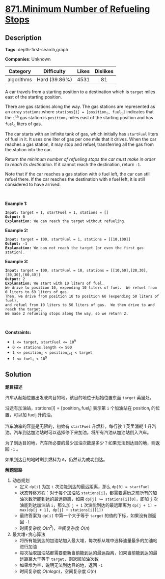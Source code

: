 # [871.Minimum Number of Refueling Stops](https://leetcode.com/problems/minimum-number-of-refueling-stops/description/)

## Description

**Tags**: depth-first-search,graph

**Companies**: Unknown

|  Category  |  Difficulty   | Likes | Dislikes |
| :--------: | :-----------: | :---: | :------: |
| algorithms | Hard (39.86%) | 4531  |    81    |

<p>A car travels from a starting position to a destination which is <code>target</code> miles east of the starting position.</p>
<p>There are gas stations along the way. The gas stations are represented as an array <code>stations</code> where <code>stations[i] = [position<sub>i</sub>, fuel<sub>i</sub>]</code> indicates that the <code>i<sup>th</sup></code> gas station is <code>position<sub>i</sub></code> miles east of the starting position and has <code>fuel<sub>i</sub></code> liters of gas.</p>
<p>The car starts with an infinite tank of gas, which initially has <code>startFuel</code> liters of fuel in it. It uses one liter of gas per one mile that it drives. When the car reaches a gas station, it may stop and refuel, transferring all the gas from the station into the car.</p>
<p>Return <em>the minimum number of refueling stops the car must make in order to reach its destination</em>. If it cannot reach the destination, return <code>-1</code>.</p>
<p>Note that if the car reaches a gas station with <code>0</code> fuel left, the car can still refuel there. If the car reaches the destination with <code>0</code> fuel left, it is still considered to have arrived.</p>
<p>&nbsp;</p>
<p><strong class="example">Example 1:</strong></p>
<pre><code><strong>Input:</strong> target = 1, startFuel = 1, stations = []
<strong>Output:</strong> 0
<strong>Explanation:</strong> We can reach the target without refueling.</code></pre>
<p><strong class="example">Example 2:</strong></p>
<pre><code><strong>Input:</strong> target = 100, startFuel = 1, stations = [[10,100]]
<strong>Output:</strong> -1
<strong>Explanation:</strong> We can not reach the target (or even the first gas station).</code></pre>
<p><strong class="example">Example 3:</strong></p>
<pre><code><strong>Input:</strong> target = 100, startFuel = 10, stations = [[10,60],[20,30],[30,30],[60,40]]
<strong>Output:</strong> 2
<strong>Explanation:</strong> We start with 10 liters of fuel.
We drive to position 10, expending 10 liters of fuel.  We refuel from 0 liters to 60 liters of gas.
Then, we drive from position 10 to position 60 (expending 50 liters of fuel),
and refuel from 10 liters to 50 liters of gas.  We then drive to and reach the target.
We made 2 refueling stops along the way, so we return 2.</code></pre>
<p>&nbsp;</p>
<p><strong>Constraints:</strong></p>
<ul>
  <li><code>1 &lt;= target, startFuel &lt;= 10<sup>9</sup></code></li>
  <li><code>0 &lt;= stations.length &lt;= 500</code></li>
  <li><code>1 &lt;= position<sub>i</sub> &lt; position<sub>i+1</sub> &lt; target</code></li>
  <li><code>1 &lt;= fuel<sub>i</sub> &lt; 10<sup>9</sup></code></li>
</ul>

## Solution

**题目描述**

汽车从起始位置出发驶向目的地，该目的地位于起始位置东面 `target` 英里处。

沿途有加油站，$\text{stations}[i] = [\text{position}_i, \text{fuel}_i]$ 表示第 `i` 个加油站在 $\text{position}_i$ 的位置，可以加 $\text{fuel}_i$ 升的油。

汽车油箱的容量是无限的，初始有 `startFuel` 升燃料，每行驶 1 英里消耗 1 升汽油。汽车到达加油站时可以选择停下来加油，将所有汽油从加油站倒入汽车。

为了到达目的地，汽车所必要的最少加油次数是多少？如果无法到达目的地，则返回 `-1` 。

如果到达目的地时剩余燃料为 `0`，仍然认为成功到达。

**解题思路**

1. 动态规划
   - 定义 `dp[i]` 为加 `i` 次油能到达的最远距离，那么 `dp[0] = startFuel`
   - 状态转移方程：对于每个加油站 `stations[i]`，都需要遍历之前所有的加油次数所能到达的最远距离，如果 `dp[j] >= stations[i][0]`，即加 `j` 次油能到达加油站 `i`，那么加 `j + 1` 次油能到达的最远距离为 `dp[j + 1] = max(dp[j + 1], dp[j] + stations[i][1])`
   - 最终答案为 `dp[i]` 中第一个大于等于 `target` 的值的下标，如果没有则返回 `-1`
   - 时间复杂度 $O(n^2)$，空间复杂度 $O(n)$
2. 最大堆+贪心算法
   - 将所有能到达的加油站加入最大堆，每次都从堆中选择油量最多的加油站进行加油
   - 每次抽取加油站都需要更新当前能到达的最远距离，如果当前能到达的最远距离大于等于 `target`，则返回加油次数
   - 如果堆为空，说明无法到达目的地，返回 `-1`
   - 时间复杂度 $O(nlogn)$，空间复杂度 $O(n)$
